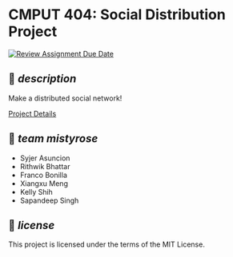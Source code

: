 **CMPUT 404: Social Distribution Project**
===================================

[![Review Assignment Due Date](https://classroom.github.com/assets/deadline-readme-button-22041afd0340ce965d47ae6ef1cefeee28c7c493a6346c4f15d667ab976d596c.svg)](https://classroom.github.com/a/zUKWOP3z)

## 📜 _description_

Make a distributed social network!

[Project Details](https://uofa-cmput404.github.io/general/project.html)

## 🌸 _team mistyrose_

* Syjer Asuncion
* Rithwik Bhattar
* Franco Bonilla
* Xiangxu Meng
* Kelly Shih
* Sapandeep Singh

## 📃 _license_

This project is licensed under the terms of the MIT License.
